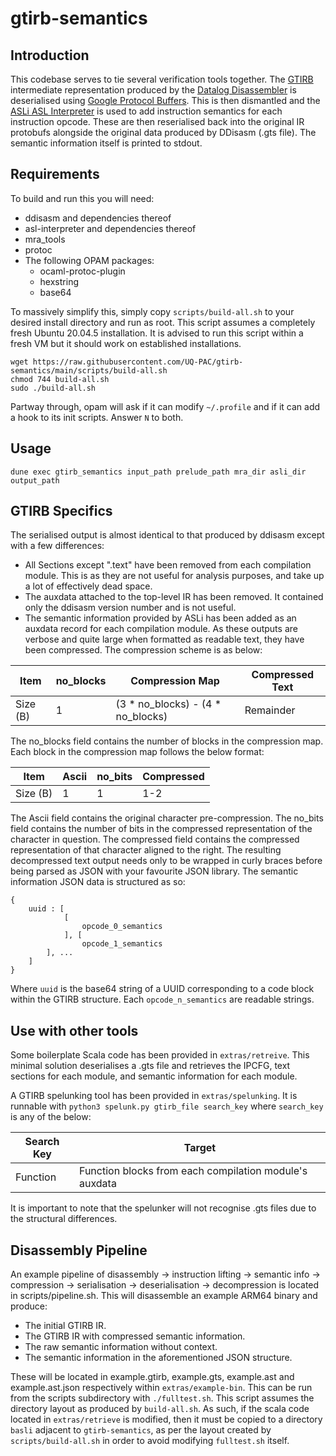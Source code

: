 # gtirb-semantics

## Introduction

This codebase serves to tie several verification tools together.
The [GTIRB](https://github.com/grammatech/gtirb) intermediate representation produced by the [Datalog Disassembler](https://github.com/GrammaTech/ddisasm) is deserialised using [Google Protocol Buffers](https://developers.google.com/protocol-buffers). This is then dismantled and the [ASLi ASL Interpreter](https://github.com/UQ-PAC/asl-interpreter) is used to add instruction semantics for each instruction opcode. These are then reserialised back into the original IR protobufs alongside the original data produced by DDisasm (.gts file).
The semantic information itself is printed to stdout.

## Requirements
To build and run this you will need:
* ddisasm and dependencies thereof
* asl-interpreter and dependencies thereof
* mra_tools
* protoc
* The following OPAM packages:
	* ocaml-protoc-plugin
	* hexstring
	* base64

To massively simplify this, simply copy ```scripts/build-all.sh``` to your desired install directory and run as root. This script assumes a completely fresh Ubuntu 20.04.5 installation. It is advised to run this script within a fresh VM but it should work on established installations.

```
wget https://raw.githubusercontent.com/UQ-PAC/gtirb-semantics/main/scripts/build-all.sh
chmod 744 build-all.sh
sudo ./build-all.sh
```
Partway through, opam will ask if it can modify ```~/.profile``` and if it can add a hook to its init scripts. Answer ```N``` to both.

## Usage
```
dune exec gtirb_semantics input_path prelude_path mra_dir asli_dir output_path
```

## GTIRB Specifics
The serialised output is almost identical to that produced by ddisasm except with a few differences:
* All Sections except ".text" have been removed from each compilation module. This is as they are not useful for analysis purposes, and take up a lot of effectively dead space.
* The auxdata attached to the top-level IR has been removed. It contained only the ddisasm version number and is not useful.
* The semantic information provided by ASLi has been added as an auxdata record for each compilation module. As these outputs are verbose and quite large when formatted as readable text, they have been compressed. The compression scheme is as below:

| Item     | no_blocks | Compression Map                   | Compressed Text |
|----------|-----------|-----------------------------------|-----------------|
| Size (B) | 1         | (3 * no_blocks) - (4 * no_blocks) | Remainder       |

The no_blocks field contains the number of blocks in the compression map.
Each block in the compression map follows the below format:

| Item     | Ascii | no_bits | Compressed |
|----------|-------|---------|------------|
| Size (B) | 1     | 1       | 1-2        |

The Ascii field contains the original character pre-compression. The no_bits field contains the number of bits in the compressed representation of the character in question. The compressed field contains the compressed representation of that character aligned to the right. The resulting decompressed text output needs only to be wrapped in curly braces before being parsed as JSON with your favourite JSON library.
The semantic information JSON data is structured as so:
```
{
    uuid : [
            [
                opcode_0_semantics
            ], [
                opcode_1_semantics
        ], ...
    ]
}
```
Where ```uuid``` is the base64 string of a UUID corresponding to a code block within the GTIRB structure.
Each ```opcode_n_semantics``` are readable strings.

## Use with other tools
Some boilerplate Scala code has been provided in ```extras/retreive```. This minimal solution deserialises a .gts file and retrieves the IPCFG, text sections for each module, and semantic information for each module.

A GTIRB spelunking tool has been provided in ```extras/spelunking```. It is runnable with ```python3 spelunk.py gtirb_file search_key``` where ```search_key``` is any of the below:

| Search Key | Target                                                 |
|------------|--------------------------------------------------------|
| Function   | Function blocks from each compilation module's auxdata |

It is important to note that the spelunker will not recognise .gts files due to the structural differences.

## Disassembly Pipeline
An example pipeline of disassembly -> instruction lifting -> semantic info -> compression -> serialisation -> deserialisation -> decompression is located in scripts/pipeline.sh.
This will disassemble an example ARM64 binary and produce:
* The initial GTIRB IR.
* The GTIRB IR with compressed semantic information.
* The raw semantic information without context.
* The semantic information in the aforementioned JSON structure.

These will be located in example.gtirb, example.gts, example.ast and example.ast.json respectively within ```extras/example-bin```.
This can be run from the scripts subdirectory with ```./fulltest.sh```. This script assumes the directory layout as produced by ```build-all.sh```.
As such, if the scala code located in ```extras/retrieve``` is modified, then it must be copied to a directory ```basli``` adjacent to ```gtirb-semantics```, as per the layout created by ```scripts/build-all.sh``` in order to avoid modifying ```fulltest.sh``` itself.
